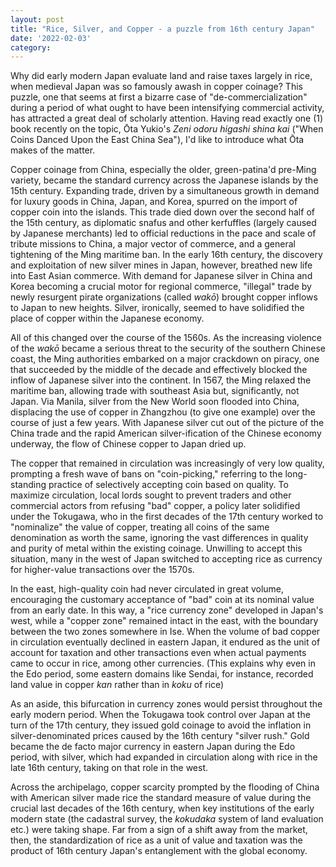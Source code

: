 ```yaml
---
layout: post
title: "Rice, Silver, and Copper - a puzzle from 16th century Japan"
date: '2022-02-03'
category: 
---
```

Why did early modern Japan evaluate land and raise taxes largely in rice, when medieval Japan was so famously awash in copper coinage? This puzzle, one that seems at first a bizarre case of "de-commercialization" during a period of what ought to have been intensifying commercial activity, has attracted a great deal of scholarly attention. Having read exactly one (1) book recently on the topic, Ōta Yukio's *Zeni odoru higashi shina kai* ("When Coins Danced Upon the East China Sea"), I'd like to introduce what Ōta makes of the matter.

Copper coinage from China, especially the older, green-patina'd pre-Ming variety, became the standard currency across the Japanese islands by the 15th century. Expanding trade, driven by a simultaneous growth in demand for luxury goods in China, Japan, and Korea, spurred on the import of copper coin into the islands. This trade died down over the second half of the 15th century, as diplomatic snafus and other kerfuffles (largely caused by Japanese merchants) led to official reductions in the pace and scale of tribute missions to China, a major vector of commerce, and a general tightening of the Ming maritime ban. In the early 16th century, the discovery and exploitation of new silver mines in Japan, however, breathed new life into East Asian commerce. With demand for Japanese silver in China and Korea becoming a crucial motor for regional commerce, "illegal" trade by newly resurgent pirate organizations (called *wakō*) brought copper inflows to Japan to new heights. Silver, ironically, seemed to have solidified the place of copper within the Japanese economy.

All of this changed over the course of the 1560s. As the increasing violence of the *wakō* became a serious threat to the security of the southern Chinese coast, the Ming authorities embarked on a major crackdown on piracy, one that succeeded by the middle of the decade and effectively blocked the inflow of Japanese silver into the continent. In 1567, the Ming relaxed the maritime ban, allowing trade with southeast Asia but, significantly, not Japan. Via Manila, silver from the New World soon flooded into China, displacing the use of copper in Zhangzhou (to give one example) over the course of just a few years. With Japanese silver cut out of the picture of the China trade and the rapid American silver-ification of the Chinese economy underway, the flow of Chinese copper to Japan dried up. 

The copper that remained in circulation was increasingly of very low quality, prompting a fresh wave of bans on "coin-picking," referring to the long-standing practice of selectively accepting coin based on quality. To maximize circulation, local lords sought to prevent traders and other commercial actors from refusing "bad" copper, a policy later solidified under the Tokugawa, who in the first decades of the 17th century worked to "nominalize" the value of copper, treating all coins of the same denomination as worth the same, ignoring the vast differences in quality and purity of metal within the existing coinage. Unwilling to accept this situation, many in the west of Japan switched to accepting rice as currency for higher-value transactions over the 1570s. 

In the east, high-quality coin had never circulated in great volume, encouraging the customary acceptance of "bad" coin at its nominal value from an early date. In this way, a "rice currency zone" developed in Japan's west, while a "copper zone" remained intact in the east, with the boundary between the two zones somewhere in Ise. When the volume of bad copper in circulation eventually declined in eastern Japan, it endured as the unit of account for taxation and other transactions even when actual payments came to occur in rice, among other currencies. (This explains why even in the Edo period, some eastern domains like Sendai, for instance, recorded land value in copper *kan* rather than in *koku* of rice) 

As an aside, this bifurcation in currency zones would persist throughout the early modern period. When the Tokugawa took control over Japan at the turn of the 17th century, they issued gold coinage to avoid the inflation in silver-denominated prices caused by the 16th century "silver rush." Gold became the de facto major currency in eastern Japan during the Edo period, with silver, which had expanded in circulation along with rice in the late 16th century, taking on that role in the west.

Across the archipelago, copper scarcity prompted by the flooding of China with American silver made rice the standard measure of value during the crucial last decades of the 16th century, when key institutions of the early modern state (the cadastral survey, the *kokudaka* system of land evaluation etc.) were taking shape. Far from a sign of a shift away from the market, then, the standardization of rice as a unit of value and taxation was the product of 16th century Japan's entanglement with the global economy.
